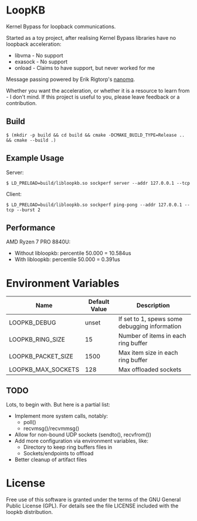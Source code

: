 # LoopKB
Kernel Bypass for loopback communications.

Started as a toy project, after realising Kernel Bypass libraries have no loopback acceleration:
 * libvma - No support
 * exasock - No support
 * onload - Claims to have support, but never worked for me

Message passing powered by Erik Rigtorp's [nanomq](https://github.com/rigtorp/nanomq).

Whether you want the acceleration, or whether it is a resource to learn from - I don't mind. If this project is useful to you, please leave feedback
or a contribution.

## Build
```
$ (mkdir -p build && cd build && cmake -DCMAKE_BUILD_TYPE=Release ..  && cmake --build .)
```

## Example Usage
Server:
```
$ LD_PRELOAD=build/libloopkb.so sockperf server --addr 127.0.0.1 --tcp
```

Client:
```
$ LD_PRELOAD=build/libloopkb.so sockperf ping-pong --addr 127.0.0.1 --tcp --burst 2
```

## Performance
AMD Ryzen 7 PRO 8840U:
 * Without libloopkb: percentile 50.000 = 10.584us
 * With libloopkb: percentile 50.000 = 0.391us

# Environment Variables
| Name               | Default Value | Description                                   |
|--------------------|---------------|-----------------------------------------------|
| LOOPKB_DEBUG       | unset         | If set to 1, spews some debugging information |
| LOOPKB_RING_SIZE   | 15            | Number of items in each ring buffer           |
| LOOPKB_PACKET_SIZE | 1500          | Max item size in each ring buffer             |
| LOOPKB_MAX_SOCKETS | 128           | Max offloaded sockets                         |

## TODO
Lots, to begin with. But here is a partial list:
 * Implement more system calls, notably:
   * poll()
   * recvmsg()/recvmmsg()
 * Allow for non-bound UDP sockets (sendto(), recvfrom())
 * Add more configuration via environment variables, like:
   * Directory to keep ring buffers files in
   * Sockets/endpoints to offload
 * Better cleanup of artifact files

# License
Free use of this software is granted under the terms of the GNU General Public License (GPL). For details see the file LICENSE included with the loopkb distribution.
